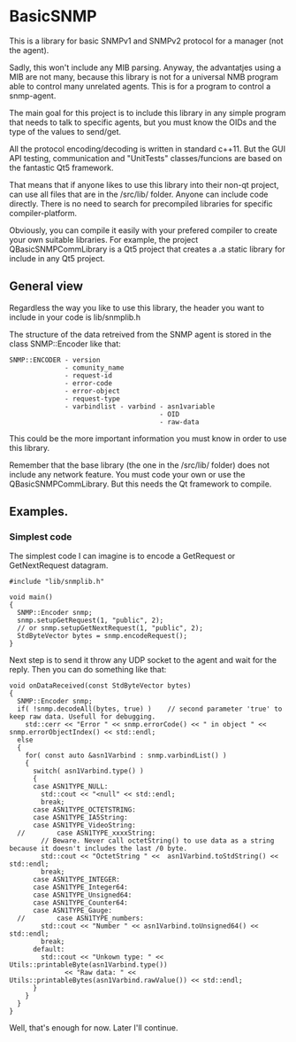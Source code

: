 # BasicSNMP

This is a library for basic SNMPv1 and SNMPv2 protocol for a manager (not the agent).

Sadly, this won't include any MIB parsing.
Anyway, the advantatjes using a MIB are not many, because this library is not for a universal NMB program able to control many unrelated agents. This is for a program to control a snmp-agent.

The main goal for this project is to include this library in any simple program that needs to talk to specific agents, but you must know the OIDs and the type of the values to send/get.

All the protocol encoding/decoding is written in standard c++11.
But the GUI API testing, communication and "UnitTests" classes/funcions are based on the fantastic Qt5 framework.

That means that if anyone likes to use this library into their non-qt project, can use all files that are in the /src/lib/ folder. Anyone can include code directly. There is no need to search for precompiled libraries for specific compiler-platform.

Obviously, you can compile it easily with your prefered compiler to create your own suitable libraries.
For example, the project QBasicSNMPCommLibrary is a Qt5 project that creates a .a static library for include in any Qt5 project.

## General view
Regardless the way you like to use this library, the header you want to include in your code is lib/snmplib.h

The structure of the data retreived from the SNMP agent is stored in the class SNMP::Encoder like that:

    SNMP::ENCODER - version
                  - comunity_name
                  - request-id
                  - error-code
                  - error-object
                  - request-type
                  - varbindlist - varbind - asn1variable
                                          - OID
                                          - raw-data

This could be the more important information you must know in order to use this library.

Remember that the base library (the one in the /src/lib/ folder) does not include any network feature. You must code your own or use the QBasicSNMPCommLibrary. But this needs the Qt framework to compile.

## Examples.
### Simplest code
The simplest code I can imagine is to encode a GetRequest or GetNextRequest datagram.
```
#include "lib/snmplib.h"

void main()
{
  SNMP::Encoder snmp;
  snmp.setupGetRequest(1, "public", 2);
  // or snmp.setupGetNextRequest(1, "public", 2);
  StdByteVector bytes = snmp.encodeRequest();
}
```

Next step is to send it throw any UDP socket to the agent and wait for the reply.
Then you can do something like that:
```
void onDataReceived(const StdByteVector bytes)
{
  SNMP::Encoder snmp;
  if( !snmp.decodeAll(bytes, true) )    // second parameter 'true' to keep raw data. Usefull for debugging.
    std::cerr << "Error " << snmp.errorCode() << " in object " << snmp.errorObjectIndex() << std::endl;
  else
  {
    for( const auto &asn1Varbind : snmp.varbindList() )
    {
      switch( asn1Varbind.type() )
      {
      case ASN1TYPE_NULL:
        std::cout << "<null" << std::endl;
        break;
      case ASN1TYPE_OCTETSTRING:
      case ASN1TYPE_IA5String:
      case ASN1TYPE_VideoString:
  //		case ASN1TYPE_xxxxString:
        // Beware. Never call octetString() to use data as a string because it doesn't includes the last /0 byte.
        std::cout << "OctetString " <<  asn1Varbind.toStdString() << std::endl;
        break;
      case ASN1TYPE_INTEGER:
      case ASN1TYPE_Integer64:
      case ASN1TYPE_Unsigned64:
      case ASN1TYPE_Counter64:
      case ASN1TYPE_Gauge:
  //		case ASN1TYPE_numbers:
        std::cout << "Number " << asn1Varbind.toUnsigned64() << std::endl;
        break;
      default:
        std::cout << "Unkown type: " << Utils::printableByte(asn1Varbind.type())
              << "Raw data: " << Utils::printableBytes(asn1Varbind.rawValue()) << std::endl;
      }
    }
  }
}
```
Well, that's enough for now. Later I'll continue.
